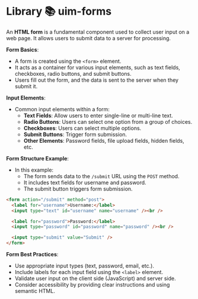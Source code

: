 # Library 📚 uim-forms

An **HTML form** is a fundamental component used to collect user input on a web page. It allows users to submit data to a server for processing.

**Form Basics**:

- A form is created using the `<form>` element.
- It acts as a container for various input elements, such as text fields, checkboxes, radio buttons, and submit buttons.
- Users fill out the form, and the data is sent to the server when they submit it.

**Input Elements**:

- Common input elements within a form:
  - **Text Fields**: Allow users to enter single-line or multi-line text.
  - **Radio Buttons**: Users can select one option from a group of choices.
  - **Checkboxes**: Users can select multiple options.
  - **Submit Buttons**: Trigger form submission.
  - **Other Elements**: Password fields, file upload fields, hidden fields, etc.

**Form Structure Example**:

- In this example:
  - The form sends data to the `/submit` URL using the `POST` method.
  - It includes text fields for username and password.
  - The submit button triggers form submission.

```html
<form action="/submit" method="post">
  <label for="username">Username:</label>
  <input type="text" id="username" name="username" /><br />

  <label for="password">Password:</label>
  <input type="password" id="password" name="password" /><br />

  <input type="submit" value="Submit" />
</form>
```

**Form Best Practices**:

- Use appropriate input types (text, password, email, etc.).
- Include labels for each input field using the `<label>` element.
- Validate user input on the client side (JavaScript) and server side.
- Consider accessibility by providing clear instructions and using semantic HTML.
